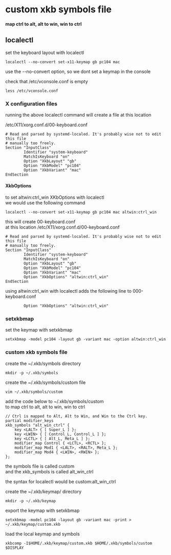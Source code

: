 # custom xkb symbols file 

#### map ctrl to alt, alt to win, win to ctrl

## localectl

set the keyboard layout with localectl

```
localectl --no-convert set-x11-keymap gb pc104 mac
```

use the --no-convert option,
so we dont set a keymap in the console

check that /etc/vconsole.conf is empty

```
less /etc/vconsole.conf
```

### X configuration files

running the above localectl command will create a file at this location

/etc/X11/xorg.conf.d/00-keyboard.conf

```
# Read and parsed by systemd-localed. It's probably wise not to edit this file
# manually too freely.
Section "InputClass"
        Identifier "system-keyboard"
        MatchIsKeyboard "on"
        Option "XkbLayout" "gb"
        Option "XkbModel" "pc104"
        Option "XkbVariant" "mac"
EndSection
```

#### XkbOptions

to set altwin:ctrl_win XKbOptions with localectl  
we would use the following command

```
localectl --no-convert set-x11-keymap gb pc104 mac altwin:ctrl_win
```

this will create 00-keyboard.conf  
at this location /etc/X11/xorg.conf.d/00-keyboard.conf

```
# Read and parsed by systemd-localed. It's probably wise not to edit this file
# manually too freely.
Section "InputClass"
        Identifier "system-keyboard"
        MatchIsKeyboard "on"
        Option "XkbLayout" "gb"
        Option "XkbModel" "pc104"
        Option "XkbVariant" "mac"
        Option "XkbOptions" "altwin:ctrl_win"
EndSection
```

using altwin:ctrl_win with localectl adds the following line to 000-keyboard.conf

```
        Option "XkbOptions" "altwin:ctrl_win"
```

### setxkbmap

set the keymap with setxkbmap

```
setxkbmap -model pc104 -layout gb -variant mac -option altwin:ctrl_win
```

### custom xkb symbols file

create the ~/.xkb/symbols directory

```
mkdir -p ~/.xkb/symbols
```

create the ~/.xkb/symbols/custom file

```
vim ~/.xkb/symbols/custom
```

add the code below to ~/.xkb/symbols/custom  
to map ctrl to alt, alt to win, win to ctrl

```
// Ctrl is mapped to Alt, Alt to Win, and Win to the Ctrl key.
partial modifier_keys
xkb_symbols "alt_win_ctrl" {
    key <LALT> { [ Super_L ] };
    key <LWIN> { [ Control_L, Control_L ] };
    key <LCTL> { [ Alt_L, Meta_L ] };
    modifier_map Control { <LCTL>, <RCTL> };
    modifier_map Mod1 { <LALT>, <RALT>, Meta_L };
    modifier_map Mod4 { <LWIN>, <RWIN> };
};
```

the symbols file is called custom   
and the xkb_symbols is called alt_win_ctrl

the syntax for localectl would be custom:alt_win_ctrl



create the ~/.xkb/keymap/ directory

```
mkdir -p ~/.xkb/keymap
```

export the keymap with setxkbmap

```
setxkbmap -model pc104 -layout gb -variant mac -print > ~/.xkb/keymap/custom.xkb
```

load the local keymap and symbols

```
xkbcomp -I$HOME/.xkb/keymap/custom.xkb $HOME/.xkb/symbols/custom $DISPLAY
```

